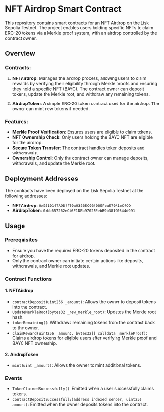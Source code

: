 

# NFT Airdrop Smart Contract

This repository contains smart contracts for an NFT Airdrop on the Lisk Sepolia Testnet. The project enables users holding specific NFTs to claim ERC-20 tokens via a Merkle proof system, with an airdrop controlled by the contract owner.

## Overview

### Contracts:

1. **NFTAirdrop**: Manages the airdrop process, allowing users to claim rewards by verifying their eligibility through Merkle proofs and ensuring they hold a specific NFT (BAYC). The contract owner can deposit tokens, update the Merkle root, and withdraw any remaining tokens.
  
2. **AirdropToken**: A simple ERC-20 token contract used for the airdrop. The owner can mint new tokens if needed.

### Features:
- **Merkle Proof Verification**: Ensures users are eligible to claim tokens.
- **NFT Ownership Check**: Only users holding the BAYC NFT are eligible for the airdrop.
- **Secure Token Transfer**: The contract handles token deposits and withdrawals.
- **Ownership Control**: Only the contract owner can manage deposits, withdrawals, and update the Merkle root.

## Deployment Addresses

The contracts have been deployed on the Lisk Sepolia Testnet at the following addresses:

- **NFTAirdrop**: `0xB310147A9D4F60a93885C084085Fea570A1eCf9D`
- **AirdropToken**: `0xbb657262eC16F1DEb97027EebB9b38190544d991`

## Usage

### Prerequisites
- Ensure you have the required ERC-20 tokens deposited in the contract for airdrop.
- Only the contract owner can initiate certain actions like deposits, withdrawals, and Merkle root updates.

### Contract Functions

#### 1. **NFTAirdrop**

- `contractDeposit(uint256 _amount)`: Allows the owner to deposit tokens into the contract.
- `UpdateMerkleRoot(bytes32 _new_merkle_root)`: Updates the Merkle root hash.
- `tokenRemaining()`: Withdraws remaining tokens from the contract back to the owner.
- `claimReward(uint256 _amount, bytes32[] calldata _merkleProof)`: Claims airdrop tokens for eligible users after verifying Merkle proof and BAYC NFT ownership.

#### 2. **AirdropToken**

- `mint(uint _amount)`: Allows the owner to mint additional tokens.

### Events
- `TokenClaimedSuccessfully()`: Emitted when a user successfully claims tokens.
- `contractDepositSuccessfully(address indexed sender, uint256 amount)`: Emitted when the owner deposits tokens into the contract.
